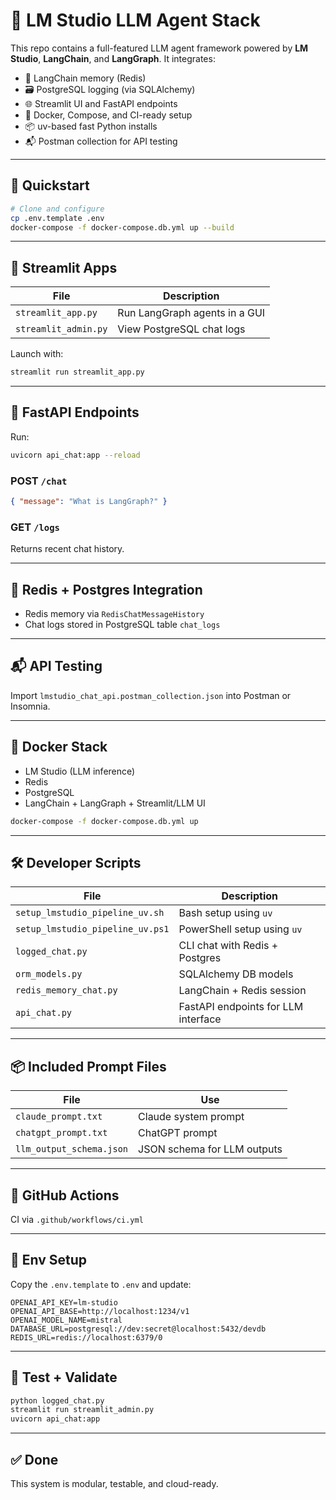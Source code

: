 # 🧠 LM Studio LLM Agent Stack

This repo contains a full-featured LLM agent framework powered by **LM Studio**, **LangChain**, and **LangGraph**. It integrates:

- 🔁 LangChain memory (Redis)
- 🗃️ PostgreSQL logging (via SQLAlchemy)
- 🌐 Streamlit UI and FastAPI endpoints
- 🧪 Docker, Compose, and CI-ready setup
- 📦 uv-based fast Python installs
- 📬 Postman collection for API testing

---

## 🔧 Quickstart

```bash
# Clone and configure
cp .env.template .env
docker-compose -f docker-compose.db.yml up --build
```

---

## 🚀 Streamlit Apps

| File | Description |
|------|-------------|
| `streamlit_app.py` | Run LangGraph agents in a GUI |
| `streamlit_admin.py` | View PostgreSQL chat logs |

Launch with:

```bash
streamlit run streamlit_app.py
```

---

## 💬 FastAPI Endpoints

Run:

```bash
uvicorn api_chat:app --reload
```

### POST `/chat`

```json
{ "message": "What is LangGraph?" }
```

### GET `/logs`

Returns recent chat history.

---

## 🧱 Redis + Postgres Integration

- Redis memory via `RedisChatMessageHistory`
- Chat logs stored in PostgreSQL table `chat_logs`

---

## 📬 API Testing

Import `lmstudio_chat_api.postman_collection.json` into Postman or Insomnia.

---

## 🐳 Docker Stack

- LM Studio (LLM inference)
- Redis
- PostgreSQL
- LangChain + LangGraph + Streamlit/LLM UI

```bash
docker-compose -f docker-compose.db.yml up
```

---

## 🛠 Developer Scripts

| File | Description |
|------|-------------|
| `setup_lmstudio_pipeline_uv.sh` | Bash setup using `uv` |
| `setup_lmstudio_pipeline_uv.ps1` | PowerShell setup using `uv` |
| `logged_chat.py` | CLI chat with Redis + Postgres |
| `orm_models.py` | SQLAlchemy DB models |
| `redis_memory_chat.py` | LangChain + Redis session |
| `api_chat.py` | FastAPI endpoints for LLM interface |

---

## 📦 Included Prompt Files

| File | Use |
|------|-----|
| `claude_prompt.txt` | Claude system prompt |
| `chatgpt_prompt.txt` | ChatGPT prompt |
| `llm_output_schema.json` | JSON schema for LLM outputs |

---

## 👷 GitHub Actions

CI via `.github/workflows/ci.yml`

---

## 🔐 Env Setup

Copy the `.env.template` to `.env` and update:

```dotenv
OPENAI_API_KEY=lm-studio
OPENAI_API_BASE=http://localhost:1234/v1
OPENAI_MODEL_NAME=mistral
DATABASE_URL=postgresql://dev:secret@localhost:5432/devdb
REDIS_URL=redis://localhost:6379/0
```

---

## 🧪 Test + Validate

```bash
python logged_chat.py
streamlit run streamlit_admin.py
uvicorn api_chat:app
```

---

## ✅ Done

This system is modular, testable, and cloud-ready.